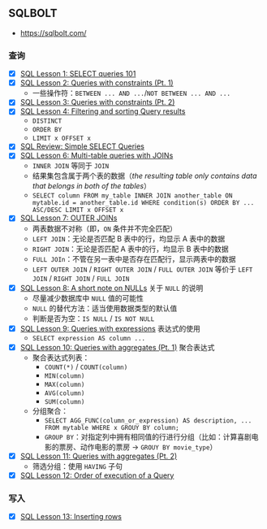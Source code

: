 ## SQLBOLT

- https://sqlbolt.com/

### 查询

- [x] [SQL Lesson 1: SELECT queries 101]()
- [x] [SQL Lesson 2: Queries with constraints (Pt. 1)](https://sqlbolt.com/lesson/select_queries_with_constraints)
  - 一些操作符：`BETWEEN ... AND ...`/`NOT BETWEEN ... AND ...`
- [x] [SQL Lesson 3: Queries with constraints (Pt. 2)](https://sqlbolt.com/lesson/select_queries_with_constraints_pt_2)
- [x] [SQL Lesson 4: Filtering and sorting Query results](https://sqlbolt.com/lesson/filtering_sorting_query_results)
  - `DISTINCT`
  - `ORDER BY` 
  - `LIMIT x OFFSET x`
- [x] [SQL Review: Simple SELECT Queries](https://sqlbolt.com/lesson/select_queries_review)
- [x] [SQL Lesson 6: Multi-table queries with JOINs](https://sqlbolt.com/lesson/select_queries_with_joins)
  - `INNER JOIN` 等同于 `JOIN`
  - 结果集包含属于两个表的数据（*the resulting table only contains data that belongs in both of the tables*）
  - `SELECT column FROM my_table INNER JOIN another_table ON mytable.id = another_table.id WHERE condition(s) ORDER BY ... ASC/DESC LIMIT x OFFSET x`
- [x] [SQL Lesson 7: OUTER JOINs](https://sqlbolt.com/lesson/select_queries_with_outer_joins)
  - 两表数据不对称（即，`ON` 条件并不完全匹配）
  - `LEFT JOIN`：无论是否匹配 B 表中的行，均显示 A 表中的数据
  - `RIGHT JOIN`：无论是否匹配 A 表中的行，均显示 B 表中的数据
  - `FULL JOIn`：不管在另一表中是否存在匹配行，显示两表中的数据
  - `LEFT OUTER JOIN` / `RIGHT OUTER JOIN` / `FULL OUTER JOIN` 等价于 `LEFT JOIN` / `RIGHT JOIN` / `FULL JOIN`
- [x] [SQL Lesson 8: A short note on NULLs](https://sqlbolt.com/lesson/select_queries_with_nulls) 关于 `NULL` 的说明
  - 尽量减少数据库中 `NULL` 值的可能性
  - `NULL` 的替代方法：适当使用数据类型的默认值
  - 判断是否为空：`IS NULL` / `IS NOT NULL`
- [x] [SQL Lesson 9: Queries with expressions](https://sqlbolt.com/lesson/select_queries_with_expressions) 表达式的使用
  - `SELECT expression AS column ...`
- [x] [SQL Lesson 10: Queries with aggregates (Pt. 1)](https://sqlbolt.com/lesson/select_queries_with_aggregates) 聚合表达式
  - 聚合表达式列表：
    - `COUNT(*)` / `COUNT(column)`
    - `MIN(column)`
    - `MAX(column)`
    - `AVG(column)`
    - `SUM(column)`
  - 分组聚合：
    - `SELECT AGG_FUNC(column_or_expression) AS description, ... FROM mytable WHERE x GROUY BY column;`
    - `GROUP BY`：对指定列中拥有相同值的行进行分组（比如：计算喜剧电影的票房、动作电影的票房 -> `GROUY BY movie_type`）
- [x] [SQL Lesson 11: Queries with aggregates (Pt. 2)](https://sqlbolt.com/lesson/select_queries_with_aggregates_pt_2)
  - 筛选分组：使用 `HAVING` 子句
- [x] [SQL Lesson 12: Order of execution of a Query](https://sqlbolt.com/lesson/select_queries_order_of_execution)

### 写入

- [x] [SQL Lesson 13: Inserting rows]()